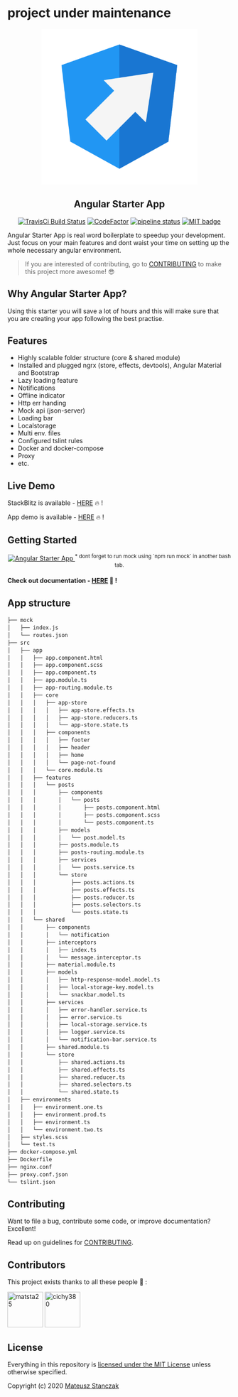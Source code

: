 <h1> project under maintenance</h1>

<p align="center">
    <a href="https://matsta25.gitlab.io/angular-starter-app/docs/">
        <img src="https://raw.githubusercontent.com/matsta25/angular-starter-app/master/src/assets/logo.svg?sanitize=true" alt="Angular Starter App" height="350px">
    </a>
</p>
    
<h2 align="center">Angular Starter App</h2>

<p align="center">
    <a href="https://travis-ci.org/github/matsta25/angular-starter-app"><img src="https://travis-ci.org/matsta25/angular-starter-app.svg?branch=master" alt="TravisCi Build Status"/></a>
    <a href="https://www.codefactor.io/repository/github/matsta25/angular-starter-app"><img src="https://www.codefactor.io/repository/github/matsta25/angular-starter-app/badge" alt="CodeFactor" /></a>
    <!---
        TODO: add custom badge below: 'pipeline' => 'docs'
        https://medium.com/@iffi33/adding-custom-badges-to-gitlab-a9af8e3f3569
    --->
    <a href="https://gitlab.com/matsta25/angular-starter-app/-/commits/master"><img alt="pipeline status" src="https://gitlab.com/matsta25/angular-starter-app/badges/master/pipeline.svg?job=docs" /></a>
    <a href="https://opensource.org/licenses/MIT"><img src="http://img.shields.io/badge/license-MIT-brightgreen.svg" alt="MIT badge"/></a>
</p>

Angular Starter App is real word boilerplate to speedup your development. 
Just focus on your main features and dont waist your time on setting up the whole necessary angular environment.

> If you are interested of contributing, go to [CONTRIBUTING](https://github.com/matsta25/angular-starter-app/blob/master/CONTRIBUTING.md) to make this project more awesome! :sunglasses:

## Why Angular Starter App?

Using this starter you will save a lot of hours and this will make sure that you are creating your app following the best practise. 

## Features

   - Highly scalable folder structure (core & shared module)
   - Installed and plugged ngrx (store, effects, devtools), Angular Material and Bootstrap
   - Lazy loading feature
   - Notifications 
   - Offline indicator
   - Http err handing
   - Mock api (json-server)
   - Loading bar
   - Localstorage
   - Multi env. files
   - Configured tslint rules
   - Docker and docker-compose
   - Proxy
   - etc.

## Live Demo

StackBlitz is available - [HERE](https://stackblitz.com/github/matsta25/angular-starter-app) :fire: !

App demo is available - [HERE](https://matsta25.github.io/angular-starter-app) :fire: !

## Getting Started

<p align="center">
    <a href="https://matsta25.gitlab.io/angular-starter-app/docs/#/quick-start">
        <img src="https://raw.githubusercontent.com/matsta25/angular-starter-app/master/quick-start-demo.svg?sanitize=true" alt="Angular Starter App">
    </a>
    <sup>* dont forget to run mock using `npm run mock` in another bash tab.</sup>
</p>

**Check out documentation - [HERE](https://matsta25.gitlab.io/angular-starter-app/docs/) :scroll: !**

## App structure


```bash
├── mock
│   ├── index.js
│   └── routes.json
├── src
│   ├── app
│   │   ├── app.component.html
│   │   ├── app.component.scss
│   │   ├── app.component.ts
│   │   ├── app.module.ts
│   │   ├── app-routing.module.ts
│   │   ├── core
│   │   │   ├── app-store
│   │   │   │   ├── app-store.effects.ts
│   │   │   │   ├── app-store.reducers.ts
│   │   │   │   └── app-store.state.ts
│   │   │   ├── components
│   │   │   │   ├── footer
│   │   │   │   ├── header
│   │   │   │   ├── home
│   │   │   │   └── page-not-found
│   │   │   └── core.module.ts
│   │   ├── features
│   │   │   └── posts
│   │   │       ├── components
│   │   │       │   └── posts
│   │   │       │       ├── posts.component.html
│   │   │       │       ├── posts.component.scss
│   │   │       │       └── posts.component.ts
│   │   │       ├── models
│   │   │       │   └── post.model.ts
│   │   │       ├── posts.module.ts
│   │   │       ├── posts-routing.module.ts
│   │   │       ├── services
│   │   │       │   └── posts.service.ts
│   │   │       └── store
│   │   │           ├── posts.actions.ts
│   │   │           ├── posts.effects.ts
│   │   │           ├── posts.reducer.ts
│   │   │           ├── posts.selectors.ts
│   │   │           └── posts.state.ts
│   │   └── shared
│   │       ├── components
│   │       │   └── notification
│   │       ├── interceptors
│   │       │   ├── index.ts
│   │       │   └── message.interceptor.ts
│   │       ├── material.module.ts
│   │       ├── models
│   │       │   ├── http-response-model.model.ts
│   │       │   ├── local-storage-key.model.ts
│   │       │   └── snackbar.model.ts
│   │       ├── services
│   │       │   ├── error-handler.service.ts
│   │       │   ├── error.service.ts
│   │       │   ├── local-storage.service.ts
│   │       │   ├── logger.service.ts
│   │       │   └── notification-bar.service.ts
│   │       ├── shared.module.ts
│   │       └── store
│   │           ├── shared.actions.ts
│   │           ├── shared.effects.ts
│   │           ├── shared.reducer.ts
│   │           ├── shared.selectors.ts
│   │           └── shared.state.ts
│   ├── environments
│   │   ├── environment.one.ts
│   │   ├── environment.prod.ts
│   │   ├── environment.ts
│   │   └── environment.two.ts
│   ├── styles.scss
│   └── test.ts
├── docker-compose.yml
├── Dockerfile
├── nginx.conf
├── proxy.conf.json
└── tslint.json
```

## Contributing

Want to file a bug, contribute some code, or improve documentation? Excellent!

Read up on guidelines for [CONTRIBUTING](https://github.com/matsta25/angular-starter-app/blob/master/CONTRIBUTING.md).

## Contributors

This project exists thanks to all these people :muscle: :

[//]: contributor-faces

<a href="https://github.com/matsta25"><img src="https://avatars2.githubusercontent.com/u/32844571?v=4" title="matsta25" width="80" height="80"></a>
<a href="https://github.com/cichy380"><img src="https://avatars2.githubusercontent.com/u/5628124?&v=4" title="cichy380" width="80" height="80"></a>

## License

Everything in this repository is [licensed under the MIT License][license] unless otherwise specified.

Copyright (c) 2020 [Mateusz Stanczak]

[license]: https://github.com/matsta25/angular-starter-app/blob/master/LICENSE
[Mateusz Stanczak]: https://github.com/matsta25
